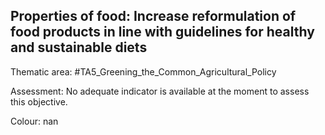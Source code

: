 ## Properties of food: Increase reformulation of food products in line with guidelines for healthy and sustainable diets

Thematic area: #TA5_Greening_the_Common_Agricultural_Policy

Assessment: No adequate indicator is available at the moment to assess this objective.

Colour: nan